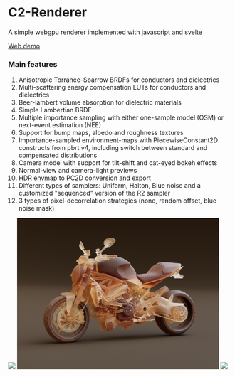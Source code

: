 # C2-Renderer

A simple webgpu renderer implemented with javascript and svelte

[Web demo](https://domenicobrz.github.io/webgl/projects/c2-renderer/)

### Main features

1. Anisotropic Torrance-Sparrow BRDFs for conductors and dielectrics
2. Multi-scattering energy compensation LUTs for conductors and dielectrics
3. Beer-lambert volume absorption for dielectric materials
4. Simple Lambertian BRDF
5. Multiple importance sampling with either one-sample model (OSM) or next-event estimation (NEE)
6. Support for bump maps, albedo and roughness textures
7. Importance-sampled environment-maps with PiecewiseConstant2D constructs from pbrt v4, including switch between standard and compensated distributions
8. Camera model with support for tilt-shift and cat-eyed bokeh effects
9. Normal-view and camera-light previews
10. HDR envmap to PC2D conversion and export
11. Different types of samplers: Uniform, Halton, Blue noise and a customized "sequenced" version of the R2 sampler
12. 3 types of pixel-decorrelation strategies (none, random offset, blue noise mask)

<img src="screenshots/1.png" width="90%" />
<img src="screenshots/3.png" width="90%" />
<img src="screenshots/2.png" width="90%" />
